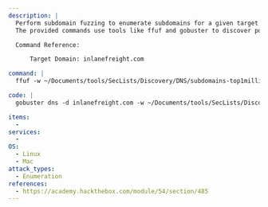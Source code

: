 ```yaml
---
description: |
  Perform subdomain fuzzing to enumerate subdomains for a given target domain. 
  The provided commands use tools like ffuf and gobuster to discover potentially misconfigured or hidden subdomains, which can help identify additional attack surfaces for further vulnerability assessment.

  Command Reference:

      Target Domain: inlanefreight.com

command: |
  ffuf -w ~/Documents/tools/SecLists/Discovery/DNS/subdomains-top1million-5000.txt -u https://FUZZ.inlanefreight.com/

code: |
  gobuster dns -d inlanefreight.com -w ~/Documents/tools/SecLists/Discovery/DNS/subdomains-top1million-110000.txt -t 50

items:
  - 
services:
  - 
OS:
  - Linux
  - Mac
attack_types:
  - Enumeration
references:
  - https://academy.hackthebox.com/module/54/section/485
---
```

